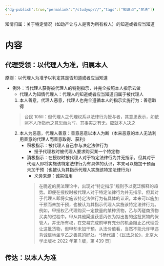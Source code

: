 ```yaml
---
{"dg-publish":true,"permalink":"/studyup///","tags":["知识点","民法"]}
---
```


知情归属：关于特定情况（如动产让与人是否为所有权人）的知道或者应当知道
# 内容
## 代理受领：以代理人为准，归属本人
原则：以代理人为准予以判定其是否知道或者应当知道
- 例外：当代理人获得被代理人的特别指示，并完全按照本人指示去做
	- 代理人为知情代理人：代理人的知道或者应当知道归属于被代理人
	1. 本人善意，代理人恶意，代理人也完全遵循本人的指示实施行为：善意取得
	>台民 105Ⅱ：但代理人之代理权系以法律行为授与者，其意思表示，如依照本人所指示之意思而为时，其事实之有无，应就本人决之
	2. 本人为恶意，代理人善意：善意恶意以本人为断（本来恶意的本人无法利用善意的代理人而善意取得、获利）
		- 积极指示：被代理人自己参与决定法律行为
			- 授予代理权时被代理人要求购买某一个特定物
		- 消极指示：在授权时被代理人对于特定法律行为并无指示，但其对于代理人即将实施该特定法律行为有具体的认识，本来可以施加干预而未加干预（也被认为其指示代理人实施该特定法律行为）
			- 义务来源：诚实信用
			>在晚近的民法理论中，出现对“特定指示”规则予以宽泛解释的趋势。即便在授权时被代理人对于特定法律行为并无指示，但其对于代理人即将实施该特定法律行为有具体的认识，本来可以施加干预而未加干预，也被认为其指示代理人实施该特定法律行为。例如，甲授权乙代理购买一定数量的某种货物，乙与丙磋商货物买卖的过程中，甲从其他渠道获悉丙仅为拟出售的这批货物的保管人，并无所有权，在交易完成前甲有充分的机会阻止乙代理受让这批货物，但甲却未加干预。从法价值看，当然不能允许甲违背诚信地坐享乙之善意的好处。^[杨代雄：《民法总论》，北京大学出版社 2022 年第 1 版，第 439 页]
## 传达：以本人为准